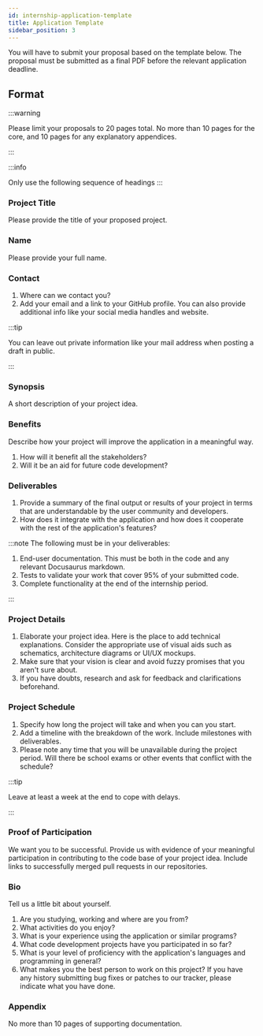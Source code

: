 ```yaml
---
id: internship-application-template
title: Application Template
sidebar_position: 3
---
```


You will have to submit your proposal based on the template below. The proposal must be submitted as a final PDF before the relevant application deadline.

## Format


:::warning

Please limit your proposals to 20 pages total. No more than 10 pages for the core, and 10 pages for any explanatory appendices.

:::

:::info 

Only use the following sequence of headings
:::

### Project Title

Please provide the title of your proposed project.

### Name

Please provide your full name.

### Contact

1. Where can we contact you?
1. Add your email and a link to your GitHub profile. You can also provide additional info like your social media handles and website.

:::tip

You can leave out private information like your mail address when posting a draft in public.

:::

### Synopsis

A short description of your project idea.

### Benefits

Describe how your project will improve the application in a meaningful way.

1. How will it benefit all the stakeholders? 
1. Will it be an aid for future code development?

### Deliverables

1. Provide a summary of the final output or results of your project in terms that are understandable by the user community and developers.
1. How does it integrate with the application and how does it cooperate with the rest of the application's features? 

:::note
The following must be in your deliverables:

1. End-user documentation. This must be both in the code and any relevant Docusaurus markdown.
1. Tests to validate your work that cover 95% of your submitted code.
1. Complete functionality at the end of the internship period.

:::

### Project Details

1. Elaborate your project idea. Here is the place to add technical explanations. Consider the appropriate use of visual aids such as schematics, architecture diagrams or UI/UX mockups. 
1. Make sure that your vision is clear and avoid fuzzy promises that you aren't sure about. 
1. If you have doubts, research and ask for feedback and clarifications beforehand.

### Project Schedule

1. Specify how long the project will take and when you can you start.
1. Add a timeline with the breakdown of the work. Include milestones with deliverables.
1. Please note any time that you will be unavailable during the project period. Will there be school exams or other events that conflict with the schedule?

:::tip

Leave at least a week at the end to cope with delays.

:::

### Proof of Participation

We want you to be successful. Provide us with evidence of your meaningful participation in contributing to the code base of your project idea. Include links to successfully merged pull requests in our repositories.

### Bio

Tell us a little bit about yourself.

1. Are you studying, working and where are you from?
1. What activities do you enjoy?
1. What is your experience using the application or similar programs?
1. What code development projects have you participated in so far?
1. What is your level of proficiency with the application's languages and programming in general?
1. What makes you the best person to work on this project? If you have any history submitting bug fixes or patches to our tracker, please indicate what you have done.

### Appendix

No more than 10 pages of supporting documentation.